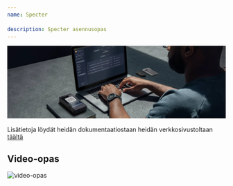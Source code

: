 ```yaml
---
name: Specter

description: Specter asennusopas
---
```


![kansi](assets/cover.webp)

Lisätietoja löydät heidän dokumentaatiostaan heidän verkkosivustoltaan [täältä](https://docs.specter.solutions/desktop/)

## Video-opas

![video-opas](https://www.youtube.com/watch?v=mV1KS-Uwjew)